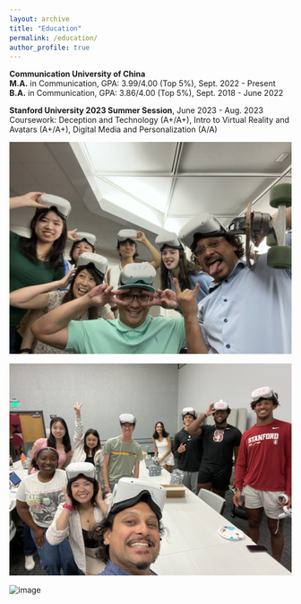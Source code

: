 ```yaml
---
layout: archive
title: "Education"
permalink: /education/
author_profile: true
---
```


**Communication University of China**  
**M.A.** in Communication, GPA: 3.99/4.00 (Top 5%), Sept. 2022 - Present  
**B.A.** in Communication, GPA: 3.86/4.00 (Top 5%), Sept. 2018 - June 2022

**Stanford University 2023 Summer Session**, June 2023 - Aug. 2023  
Coursework: Deception and Technology (A+/A+), Intro to Virtual Reality and Avatars (A+/A+), Digital Media and Personalization (A/A)

![image](https://github.com/jiahuiSophia/jiahuiSophia.github.io/blob/master/images/VR1.jpg)  

![image](https://github.com/jiahuiSophia/jiahuiSophia.github.io/blob/master/images/VR2.jpg)  

![image](https://github.com/jiahuiSophia/jiahuiSophia.github.io/blob/master/images/michelle%26qiu.jpg)  
